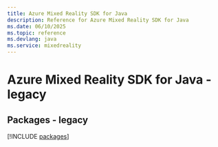 ```yaml
---
title: Azure Mixed Reality SDK for Java
description: Reference for Azure Mixed Reality SDK for Java
ms.date: 06/10/2025
ms.topic: reference
ms.devlang: java
ms.service: mixedreality
---
```

# Azure Mixed Reality SDK for Java - legacy
## Packages - legacy
[!INCLUDE [packages](mixed-reality-index.md)]